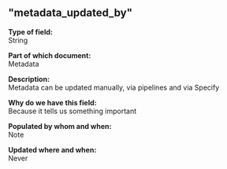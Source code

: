 ## "metadata_updated_by"

**Type of field:**  
String  

**Part of which document:**  
Metadata

**Description:**  
Metadata can be updated manually, via pipelines and via Specify 

**Why do we have this field:**  
Because it tells us something important  

**Populated by whom and when:**  
Note  

**Updated where and when:**  
Never
